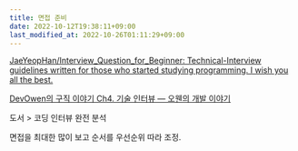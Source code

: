 ```yaml
---
title: 면접 준비
date: 2022-10-12T19:38:11+09:00
last_modified_at: 2022-10-26T01:11:29+09:00
---
```

[JaeYeopHan/Interview_Question_for_Beginner: Technical-Interview guidelines written for those who started studying programming. I wish you all the best.](https://github.com/JaeYeopHan/Interview_Question_for_Beginner)

[DevOwen의 구직 이야기 Ch4. 기술 인터뷰 — 오웬의 개발 이야기](https://devowen.com/297)

도서 > 코딩 인터뷰 완전 분석

면접을 최대한 많이 보고 순서를 우선순위 따라 조정.